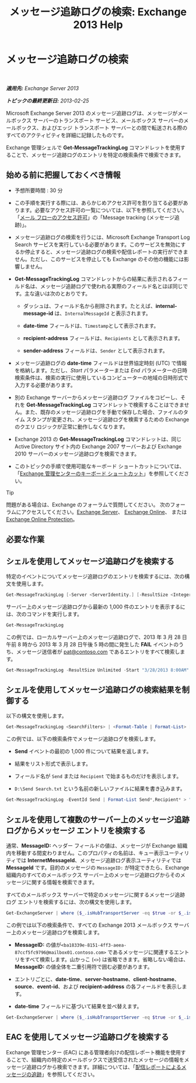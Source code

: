 ﻿---
title: 'メッセージ追跡ログの検索: Exchange 2013 Help'
TOCTitle: メッセージ追跡ログの検索
ms:assetid: e1678327-bcd5-42d4-a363-67f33067fe9a
ms:mtpsurl: https://technet.microsoft.com/ja-jp/library/Bb124926(v=EXCHG.150)
ms:contentKeyID: 51407594
ms.date: 04/24/2018
mtps_version: v=EXCHG.150
ms.translationtype: HT
---

# メッセージ追跡ログの検索

 

_**適用先:** Exchange Server 2013_

_**トピックの最終更新日:** 2013-02-25_

Microsoft Exchange Server 2013 のメッセージ追跡ログは、メッセージがメールボックス サーバーのトランスポート サービス、メールボックス サーバーのメールボックス、およびエッジ トランスポート サーバーとの間で転送される際のすべてのアクティビティを詳細に記録したものです。

Exchange 管理シェルで **Get-MessageTrackingLog** コマンドレットを使用することで、メッセージ追跡ログのエントリを特定の検索条件で検索できます。

## 始める前に把握しておくべき情報

  - 予想所要時間 : 30 分

  - この手順を実行する際には、あらかじめアクセス許可を割り当てる必要があります。必要なアクセス許可の一覧については、以下を参照してください。「[メール フローのアクセス許可](mail-flow-permissions-exchange-2013-help.md)」の「Message tracking (メッセージ追跡)」。

  - メッセージ追跡ログの検索を行うには、Microsoft Exchange Transport Log Search サービスを実行している必要があります。このサービスを無効にするか停止すると、メッセージ追跡ログの検索や配信レポートの実行ができません。ただし、このサービスを停止しても Exchange のその他の機能には影響しません。

  - **Get-MessageTrackingLog** コマンドレットからの結果に表示されるフィールド名は、メッセージ追跡ログで使われる実際のフィールド名とほぼ同じです。主な違いは次のとおりです。
    
      - ダッシュは、フィールド名から削除されます。たとえば、**internal-message-id** は、`InternalMessageId` と表示されます。
    
      - **date-time** フィールドは、`Timestamp`として表示されます。
    
      - **recipient-address** フィールドは、`Recipients` として表示されます。
    
      - **sender-address** フィールドは、`Sender` として表示されます。

  - メッセージ追跡ログの **date-time** フィールドは世界協定時刻 (UTC) で情報を格納します。ただし、*Start* パラメーターまたは *End* パラメーターの日時検索条件は、検索の実行に使用しているコンピューターの地域の日時形式で入力する必要があります。

  - 別の Exchange サーバーからメッセージ追跡ログ ファイルをコピーし、それを **Get-MessageTrackingLog** コマンドレットで検索することはできません。また、既存のメッセージ追跡ログを手動で保存した場合、ファイルのタイム スタンプが変更され、メッセージ追跡ログを検索するための Exchange のクエリ ロジックが正常に動作しなくなります。

  - Exchange 2013 の **Get-MessageTrackingLog** コマンドレットは、同じ Active Directory サイト内の Exchange 2007 サーバーおよび Exchange 2010 サーバーのメッセージ追跡ログを検索できます。

  - このトピックの手順で使用可能なキーボード ショートカットについては、「[Exchange 管理センターのキーボード ショートカット](keyboard-shortcuts-in-the-exchange-admin-center-exchange-online-protection-help.md)」を参照してください。


> [!TIP]
> 問題がある場合は、Exchange のフォーラムで質問してください。 次のフォーラムにアクセスしてください。<A href="https://go.microsoft.com/fwlink/p/?linkid=60612">Exchange Server</A>、 <A href="https://go.microsoft.com/fwlink/p/?linkid=267542">Exchange Online</A>、 または <A href="https://go.microsoft.com/fwlink/p/?linkid=285351">Exchange Online Protection</A>。



## 必要な作業

## シェルを使用してメッセージ追跡ログを検索する

特定のイベントについてメッセージ追跡ログのエントリを検索するには、次の構文を使用します。

```powershell
Get-MessageTrackingLog [-Server <ServerIdentity.] [-ResultSize <Integer> | Unlimited] [-Start <DateTime>] [-End <DateTime>] [-EventId <EventId>] [-InternalMessageId <InternalMessageId>] [-MessageId <MessageId>] [-MessageSubject <Subject>] [-Recipients <RecipientAddress1,RecipientAddress2...>] [-Reference <Reference>] [-Sender <SenderAddress>]
```

サーバー上のメッセージ追跡ログから最新の 1,000 件のエントリを表示するには、次のコマンドを実行します。

```powershell
Get-MessageTrackingLog
```

この例では、ローカルサーバー上のメッセージ追跡ログで、2013 年 3 月 28 日午前 8 時から 2013 年 3 月 28 日午後 5 時の間に発生した **FAIL** イベントのうち、メッセージ送信者が pat@contoso.com であるエントリをすべて検索します。

```powershell
Get-MessageTrackingLog -ResultSize Unlimited -Start "3/28/2013 8:00AM" -End "3/28/2013 5:00PM" -EventId "Fail" -Sender "pat@contoso.com"
```

## シェルを使用してメッセージ追跡ログの検索結果を制御する

以下の構文を使用します。

```powershell
Get-MessageTrackingLog <SearchFilters> | <Format-Table | Format-List> [<FieldNames>] [<OutputFileOptions>]
```

この例では、以下の検索条件でメッセージ追跡ログを検索します。

  - **Send** イベントの最初の 1,000 件について結果を返します。

  - 結果をリスト形式で表示します。

  - フィールド名が `Send` または `Recipient` で始まるものだけを表示します。

  - `D:\Send Search.txt` という名前の新しいファイルに結果を書き込みます。

<!-- end list -->

```powershell
Get-MessageTrackingLog -EventId Send | Format-List Send*,Recipient* > "D:\Send Search.txt"
```

## シェルを使用して複数のサーバー上のメッセージ追跡ログからメッセージ エントリを検索する

通常、**MessageID:**  ヘッダー フィールドの値は、メッセージが Exchange 組織内を移動する間変わりません。このプロパティの名前は、キュー表示ユーティリティでは **InternetMessageId**、メッセージ追跡ログ表示ユーティリティでは **MessageId** です。目的のメッセージの `MessageID:` が特定できたら、Exchange 組織内のすべてのメールボックス サーバー上のメッセージ追跡ログからそのメッセージに関する情報を検索できます。

すべてのメールボックス サーバーで特定のメッセージに関するメッセージ追跡ログ エントリを検索するには、次の構文を使用します。

```powershell
Get-ExchangeServer | where {$_.isHubTransportServer -eq $true -or $_.isMailboxServer -eq $true} | Get-MessageTrackingLog -MessageId <MessageID> | Select-Object <CommaSeparatedFieldNames> | Sort-Object -Property <FieldName>
```

この例では以下の検索条件で、すべての Exchange 2013 メールボックス サーバー上のメッセージ追跡ログを検索します。

  - **MessageID:**  の値が`<ba18339e-8151-4ff3-aeea-87ccf5fc9796@mailbox01.contoso.com>` であるメッセージに関連するエントリをすべて検索します。山かっこ (`<>`) は省略できます。省略しない場合は、**MessageID:**  の値全体を二重引用符で囲む必要があります。

  - エントリごとに、**date-time**、**server-hostname**、**client-hostname**、**source**、**event-id**、および **recipient-address** の各フィールドを表示します。

  - **date-time** フィールドに基づいて結果を並べ替えます。

<!-- end list -->

```powershell
Get-ExchangeServer | where {$_.isHubTransportServer -eq $true -or $_.isMailboxServer -eq $true} | Get-MessageTrackingLog -MessageId ba18339e-8151-4ff3-aeea-87ccf5fc9796@mailbox01.contoso.com | Select-Object Timestamp,ServerHostname,ClientHostname,Source,EventId,Recipients | Sort-Object -Property Timestamp
```

## EAC を使用してメッセージ追跡ログを検索する

Exchange 管理センター (EAC) にある管理者向けの配信レポート機能を使用することで、組織内の特定のメールボックスで送受信されたメッセージの情報をメッセージ追跡ログから検索できます。詳細については、「[配信レポートによるメッセージの追跡](track-messages-with-delivery-reports-exchange-2013-help.md)」を参照してください。

